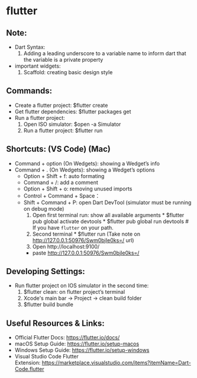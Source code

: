 # flutter

## Note:
  * Dart Syntax:
    1. Adding a leading underscore to a variable name to inform dart that the variable is a private property
  * important widgets: 
    1. Scaffold: creating basic design style

## Commands: 
  * Create a flutter project: $flutter create <project name>
  * Get flutter dependencies: $flutter packages get
  * Run a flutter project:
    1. Open ISO simulator: $open -a Simulator
    2. Run a flutter project: $flutter run

## Shortcuts: (VS Code) (Mac)
  * Command + option (On Wedgets): showing a Wedget’s info
  * Command + . (On Wedgets): showing a Wedget’s options
	* Option + Shift + f: auto formating
	* Command + /: add a comment 
	* Option + Shift + o: removing unused imports
	* Control + Command + Space：
	* Shift + Command + P: open Dart DevTool (simulator must be running on debug mode)
		1. Open first terminal run: show all available  arguments
			   * $flutter pub global activate devtools
			   * $flutter pub global run devtools   # If you have `flutter` on your path.
		2. Second terminal 
			   * $flutter run (Take note on http://127.0.0.1:50976/Swm0bjIe0ks=/ url)
		3. Open http://localhost:9100/ 
         * paste  http://127.0.0.1:50976/Swm0bjIe0ks=/ 

## Developing Settings:
  * Run flutter project on IOS simulator in the second time:
	  1. $flutter clean: on flutter project’s terminal
    2. Xcode's main bar -> Project -> clean build folder
	  3. $flutter build bundle
 
## Useful Resources & Links:
  * Official Flutter Docs: https://flutter.io/docs/
  * macOS Setup Guide: https://flutter.io/setup-macos
  * Windows Setup Guide: https://flutter.io/setup-windows
  * Visual Studio Code Flutter Extension: https://marketplace.visualstudio.com/items?itemName=Dart-Code.flutter